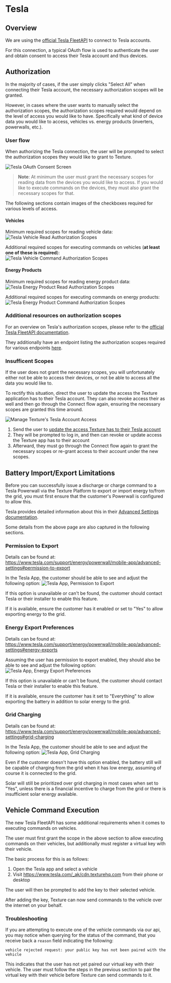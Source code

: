 # Tesla

## Overview
We are using the [official Tesla FleetAPI](https://developer.tesla.com/docs/fleet-api) to connect to Tesla accounts. 

For this connection, a typical OAuth flow is used to authenticate the user and obtain consent to access their Tesla account and thus devices.

## Authorization
In the majority of cases, if the user simply clicks "Select All" when connecting their Tesla account, the necessary authorization scopes will be granted.

However, in cases where the user wants to manually select the authorization scopes, the authorization scopes required would depend on the level of access you would like to have. Specifically what kind of device data you would like to access, vehicles vs. energy products (inverters, powerwalls, etc.).

### User flow
When authorizing the Tesla connection, the user will be prompted to select the authorization scopes they would like to grant to Texture.

![Tesla OAuth Consent Screen](/img/oem/tesla/tesla-oauth-consent-screen.png)

> **Note**: At minimum the user must grant the necessary scopes for reading data from the devices you would like to access. If you would like to execute commands on the devices, they must also grant the necessary scopes for that.

The following sections contain images of the checkboxes required for various levels of access.

#### Vehicles
Minimum required scopes for reading vehicle data:  
![Tesla Vehicle Read Authorization Scopes](/img/oem/tesla/tesla-vehicle-read-authorization-scopes.png)

Additional required scopes for executing commands on vehicles (**at least one of these is required**):  
![Tesla Vehicle Command Authorization Scopes](/img/oem/tesla/tesla-vehicle-command-authorization-scopes.png)

#### Energy Products
Minimum required scopes for reading energy product data:  
![Tesla Energy Product Read Authorization Scopes](/img/oem/tesla/tesla-energy-product-read-authorization-scopes.png)

Additional required scopes for executing commands on energy products:  
![Tesla Energy Product Command Authorization Scopes](/img/oem/tesla/tesla-energy-product-command-authorization-scopes.png)

### Additional resources on authorization scopes
For an overview on Tesla's authorization scopes, please refer to the [official Tesla FleetAPI documentation](https://developer.tesla.com/docs/fleet-api#authorization-scopes).

They additionally have an endpoint listing the authorization scopes required for various endpoints [here](https://developer.tesla.com/docs/scopes.json).

### Insufficent Scopes
If the user does not grant the necessary scopes, you will unfortunately either not be able to access their devices, or not be able to access all the data you would like to.

To rectify this situation, direct the user to update the access the Texture application has to their Tesla account. They can also revoke access their as well and then go through the Connect flow again, ensuring the necessary scopes are granted this time around.

![Manage Texture's Tesla Account Access](/img/oem/tesla/tesla-manage-texture-account-access.png)

1. Send the user to [update the access Texture has to their Tesla account](https://auth.tesla.com/user/revoke/consent?revoke_client_id=f8e24ca22654-4253-abfe-b738cdb57dad)
2. They will be prompted to log in, and then can revoke or update access the Texture app has to their account
3. Afterward, they must go through the Connect flow again to grant the necessary scopes or re-grant access to their account under the new scopes.

## Battery Import/Export Limitations
Before you can successfully issue a discharge or charge command to a Tesla Powerwall via the Texture Platform to export or import energy to/from the grid, you must first ensure that the customer's Powerwall is configured to allow this.

Tesla provides detailed information about this in their [Advanced Settings documentation](https://www.tesla.com/support/energy/powerwall/mobile-app/advanced-settings).

Some details from the above page are also captured in the following sections.
### Permission to Export
Details can be found at: https://www.tesla.com/support/energy/powerwall/mobile-app/advanced-settings#permission-to-export

In the Tesla App, the customer should be able to see and adjust the following option:
![Tesla App, Permission to Export](/img/oem/tesla/tesla-app-permission-to-export.png)

If this option is unavailable or can't be found, the customer should contact Tesla or their installer to enable this feature.

If it is available, ensure the customer has it enabled or set to "Yes" to allow exporting energy to the grid.

### Energy Export Preferences
Details can be found at: https://www.tesla.com/support/energy/powerwall/mobile-app/advanced-settings#energy-exports

Assuming the user has permission to export enabled, they should also be able to see and adjust the following option:
![Tesla App, Energy Export Preferences](/img/oem/tesla/tesla-app-energy-exports.png)

If this option is unavailable or can't be found, the customer should contact Tesla or their installer to enable this feature.

If it is available, ensure the customer has it set to "Everything" to allow exporting the battery in addition to solar energy to the grid.

### Grid Charging
Details can be found at: https://www.tesla.com/support/energy/powerwall/mobile-app/advanced-settings#grid-charging

In the Tesla App, the customer should be able to see and adjust the following option:
![Tesla App, Grid Charging](/img/oem/tesla/tesla-app-grid-charging.png)

Even if the customer doesn't have this option enabled, the battery still will be capable of charging from the grid when it has low energy, assuming of course it is connected to the grid.

Solar will still be prioritized over grid charging in most cases when set to "Yes", unless there is a financial incentive to charge from the grid or there is insufficient solar energy available.

## Vehicle Command Execution
The new Tesla FleetAPI has some additional requirements when it comes to executing commands on vehicles.

The user must first grant the scope in the above section to allow executing commands on their vehicles, but additionally must register a virtual key with their vehicle.

The basic process for this is as follows:
1. Open the Tesla app and select a vehicle
2. Visit https://www.tesla.com/_ak/cdn.texturehq.com from their phone or desktop

The user will then be prompted to add the key to their selected vehicle.

After adding the key, Texture can now send commands to the vehicle over the internet on your behalf.

### Troubleshooting
If you are attempting to execute one of the vehicle commands via our api, you may notice when querying for the status of the command, that you receive back a `reason` field indicating the following:
```
vehicle rejected request: your public key has not been paired with the vehicle
```

This indicates that the user has not yet paired our virtual key with their vehicle. The user must follow the steps in the previous section to pair the virtual key with their vehicle before Texture can send commands to it.